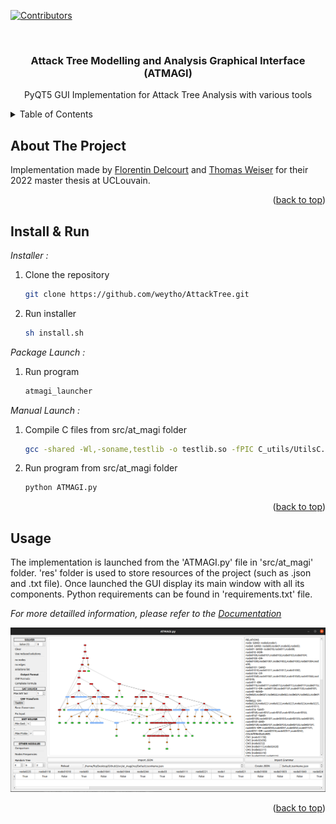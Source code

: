 <div id="top"></div>

[![Contributors][contributors-shield]][contributors-url]

<!-- PROJECT LOGO -->
<br />
<h3 align="center">Attack Tree Modelling and Analysis Graphical Interface (ATMAGI)</h3>

  <p align="center">
    PyQT5 GUI Implementation for Attack Tree Analysis with various tools
  </p>
</div>

<!-- TABLE OF CONTENTS -->
<details>
  <summary>Table of Contents</summary>
  <ol>
    <li><a href="#about-the-project">About The Project</a></li>
    <li><a href="#installation">Install & Run</a></li>
    <li><a href="#usage">Usage</a></li>
  </ol>
</details>

<!-- ABOUT THE PROJECT -->
## About The Project

Implementation made by [Florentin Delcourt](https://github.com/delcourtfl) and [Thomas Weiser](https://github.com/weytho) for their 2022 master thesis at UCLouvain.

<p align="right">(<a href="#top">back to top</a>)</p>


<!-- GETTING STARTED -->
## Install & Run

_Installer :_

1. Clone the repository
   ```sh
   git clone https://github.com/weytho/AttackTree.git
   ```
2. Run installer
   ```sh
   sh install.sh
   ```

_Package Launch :_

1. Run program
   ```sh
   atmagi_launcher
   ```

_Manual Launch :_

1. Compile C files from src/at_magi folder
   ```sh
   gcc -shared -Wl,-soname,testlib -o testlib.so -fPIC C_utils/UtilsC.c -ljson-c
   ```
2. Run program from src/at_magi folder
   ```sh
   python ATMAGI.py
   ```

<p align="right">(<a href="#top">back to top</a>)</p>

<!-- USAGE EXAMPLES -->
## Usage

The implementation is launched from the 'ATMAGI.py' file in 'src/at_magi' folder.
'res' folder is used to store resources of the project (such as .json and .txt file).
Once launched the GUI display its main window with all its components.
Python requirements can be found in 'requirements.txt' file.

_For more detailled information, please refer to the [Documentation](https://github.com/weytho/AttackTree/blob/main/documentation.pdf)_

![Screenshot](https://raw.githubusercontent.com/weytho/AttackTree/main/ScreenApp.png)

<p align="right">(<a href="#top">back to top</a>)</p>

<!-- MARKDOWN LINKS & IMAGES -->
<!-- https://www.markdownguide.org/basic-syntax/#reference-style-links -->
[contributors-shield]: https://img.shields.io/github/contributors/weytho/AttackTree.svg?style=for-the-badge
[contributors-url]: https://github.com/weytho/AttackTree/graphs/contributors
